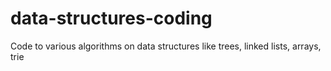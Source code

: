 # data-structures-coding
Code to various algorithms  on data structures like trees, linked lists, arrays, trie
